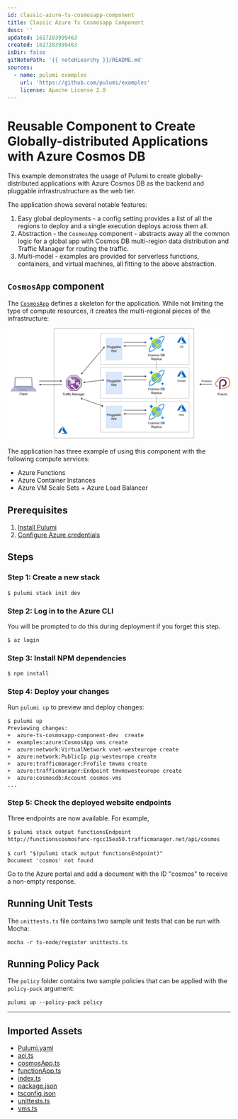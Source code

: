 ```yaml
---
id: classic-azure-ts-cosmosapp-component
title: Classic Azure Ts Cosmosapp Component
desc: ''
updated: 1617203999463
created: 1617203999463
isDir: false
gitNotePath: '{{ noteHiearchy }}/README.md'
sources:
  - name: pulumi examples
    url: 'https://github.com/pulumi/examples'
    license: Apache License 2.0
---
```

# Reusable Component to Create Globally-distributed Applications with Azure Cosmos DB

This example demonstrates the usage of Pulumi to create globally-distributed applications with Azure Cosmos DB as the backend and pluggable infrastrustructure as the web tier.

The application shows several notable features:

1. Easy global deployments - a config setting provides a list of all the regions to deploy and a single execution deploys across them all.
2. Abstraction - the `CosmosApp` component - abstracts away all the common logic for a global app with Cosmos DB multi-region data distribution and Traffic Manager for routing the traffic.
3. Multi-model - examples are provided for serverless functions, containers, and virtual machines, all fitting to the above abstraction.

## `CosmosApp` component

The [`CosmosApp`](cosmosApp.ts) defines a skeleton for the application. While not limiting the type of compute resources, it creates the multi-regional pieces of the infrastructure:

![Cosmos App](https://github.com/mikhailshilkov/pulumi-cosmos/raw/master/pictures/globalapp.png)

The application has three example of using this component with the following compute services:

- Azure Functions
- Azure Container Instances
- Azure VM Scale Sets + Azure Load Balancer

## Prerequisites

1. [Install Pulumi](https://www.pulumi.com/docs/get-started/install/)
2. [Configure Azure credentials](https://www.pulumi.com/docs/intro/cloud-providers/azure/setup/)

## Steps

### Step 1: Create a new stack

```
$ pulumi stack init dev
```

### Step 2: Log in to the Azure CLI

You will be prompted to do this during deployment if you forget this step.

```
$ az login
```

### Step 3: Install NPM dependencies

```
$ npm install
```

### Step 4: Deploy your changes

Run `pulumi up` to preview and deploy changes:

```
$ pulumi up
Previewing changes:
+  azure-ts-cosmosapp-component-dev  create
+  examples:azure:CosmosApp vms create
+  azure:network:VirtualNetwork vnet-westeurope create
+  azure:network:PublicIp pip-westeurope create
+  azure:trafficmanager:Profile tmvms create
+  azure:trafficmanager:Endpoint tmvmswesteurope create
+  azure:cosmosdb:Account cosmos-vms
...
```

### Step 5: Check the deployed website endpoints

Three endpoints are now available. For example,

```
$ pulumi stack output functionsEndpoint
http://functionscosmosfunc-rgcc15ea50.trafficmanager.net/api/cosmos

$ curl "$(pulumi stack output functionsEndpoint)"
Document 'cosmos' not found
```

Go to the Azure portal and add a document with the ID "cosmos" to receive a non-empty response.

## Running Unit Tests

The `unittests.ts` file contains two sample unit tests that can be run with Mocha:

```
mocha -r ts-node/register unittests.ts
```

## Running Policy Pack

The `policy` folder contains two sample policies that can be applied with the `policy-pack` argument:

```
pulumi up --policy-pack policy
```

* * *

## Imported Assets

- [Pulumi.yaml](/assets/pulumi.yaml)
- [aci.ts](/assets/aci.ts)
- [cosmosApp.ts](/assets/cosmosapp.ts)
- [functionApp.ts](/assets/functionapp.ts)
- [index.ts](/assets/index.ts)
- [package.json](/assets/package.json)
- [tsconfig.json](/assets/tsconfig.json)
- [unittests.ts](/assets/unittests.ts)
- [vms.ts](/assets/vms.ts)


